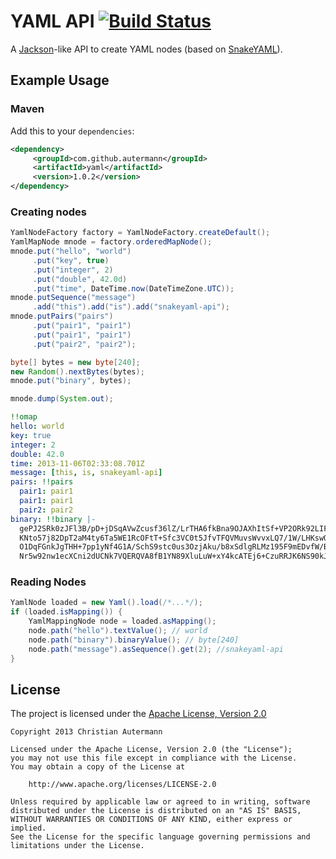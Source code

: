 # YAML API [![Build Status](https://travis-ci.org/autermann/yaml.png?branch=master)](https://travis-ci.org/autermann/yaml)

A [Jackson][jackson]-like API to create YAML nodes (based on [SnakeYAML][snakeyaml]).

## Example Usage

### Maven

Add this to your `dependencies`:
```xml
<dependency>
     <groupId>com.github.autermann</groupId>
     <artifactId>yaml</artifactId>
     <version>1.0.2</version>
</dependency>
```

### Creating nodes
```java
YamlNodeFactory factory = YamlNodeFactory.createDefault();
YamlMapNode mnode = factory.orderedMapNode();
mnode.put("hello", "world")
     .put("key", true)
     .put("integer", 2)
     .put("double", 42.0d)
     .put("time", DateTime.now(DateTimeZone.UTC));
mnode.putSequence("message")
     .add("this").add("is").add("snakeyaml-api");
mnode.putPairs("pairs")
     .put("pair1", "pair1")
     .put("pair1", "pair1")
     .put("pair2", "pair2");

byte[] bytes = new byte[240];
new Random().nextBytes(bytes);
mnode.put("binary", bytes);

mnode.dump(System.out);
```

```yaml
!!omap
hello: world
key: true
integer: 2
double: 42.0
time: 2013-11-06T02:33:08.701Z
message: [this, is, snakeyaml-api]
pairs: !!pairs
  pair1: pair1
  pair1: pair1
  pair2: pair2
binary: !!binary |-
  gePJ2SRk0zJFl3B/pD+jDSqAVwZcusf36lZ/LrTHA6fkBna9OJAXhItSf+VP2ORk92LIF2ldTAFFZaUu
  KNto57j82DpT2aM4ty6Ta5WE1RcOFtT+Sfc3VC0t5JfvTFQVMuvsWvvxLQ7/1W/LHKswQbWb7dwsGgYs
  O1DqFGnkJgTHH+7pp1yNf4G1A/SchS9stc0us3OzjAku/b8xSdlgRLMz195F9mEDvfW/BGTvQLjbSSIZ
  Nr5w92nw1ecXCni2dUCNk7VQERQVA8fB1YN89XluLuW+xY4kcATEj6+CzuRRJK6NS90kJ1SmM6/mDOu3
```

### Reading Nodes
```java
YamlNode loaded = new Yaml().load(/*...*/);
if (loaded.isMapping()) {
    YamlMappingNode node = loaded.asMapping();
    node.path("hello").textValue(); // world
    node.path("binary").binaryValue(); // byte[240]
    node.path("message").asSequence().get(2); //snakeyaml-api
}
```

## License
The project is licensed under the [Apache License, Version 2.0][apache]
```
Copyright 2013 Christian Autermann

Licensed under the Apache License, Version 2.0 (the "License");
you may not use this file except in compliance with the License.
You may obtain a copy of the License at

    http://www.apache.org/licenses/LICENSE-2.0

Unless required by applicable law or agreed to in writing, software
distributed under the License is distributed on an "AS IS" BASIS,
WITHOUT WARRANTIES OR CONDITIONS OF ANY KIND, either express or implied.
See the License for the specific language governing permissions and
limitations under the License.
```

[apache]: http://www.apache.org/licenses/LICENSE-2.0 "Apache License, Version 2.0"
[jackson]: http://jackson.codehaus.org/ "Jackson"
[snakeyaml]: https://code.google.com/p/snakeyaml/ "SnakeYAML"
